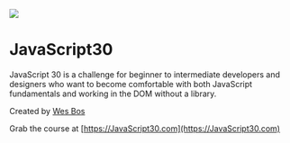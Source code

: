 ﻿![](https://javascript30.com/images/JS3-social-share.png)

# JavaScript30

JavaScript 30 is a challenge for beginner to intermediate developers and designers who want to become comfortable with both JavaScript fundamentals and working in the DOM without a library.

Created by [Wes Bos](https://github.com/wesbos)

Grab the course at [https://JavaScript30.com](https://JavaScript30.com)